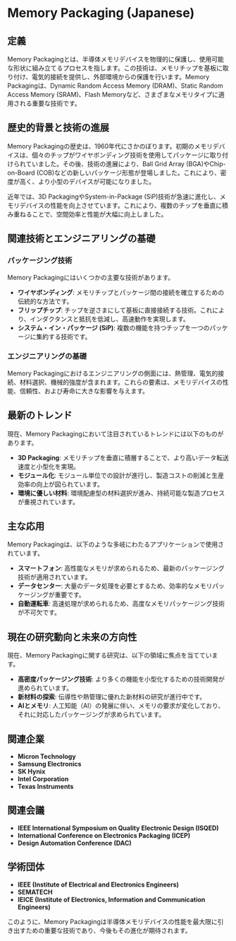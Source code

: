 # Memory Packaging (Japanese)

## 定義

Memory Packagingとは、半導体メモリデバイスを物理的に保護し、使用可能な形状に組み立てるプロセスを指します。この技術は、メモリチップを基板に取り付け、電気的接続を提供し、外部環境からの保護を行います。Memory Packagingは、Dynamic Random Access Memory (DRAM)、Static Random Access Memory (SRAM)、Flash Memoryなど、さまざまなメモリタイプに適用される重要な技術です。

## 歴史的背景と技術の進展

Memory Packagingの歴史は、1960年代にさかのぼります。初期のメモリデバイスは、個々のチップがワイヤボンディング技術を使用してパッケージに取り付けられていました。その後、技術の進展により、Ball Grid Array (BGA)やChip-on-Board (COB)などの新しいパッケージ形態が登場しました。これにより、密度が高く、より小型のデバイスが可能になりました。

近年では、3D PackagingやSystem-in-Package (SiP)技術が急速に進化し、メモリデバイスの性能を向上させています。これにより、複数のチップを垂直に積み重ねることで、空間効率と性能が大幅に向上しました。

## 関連技術とエンジニアリングの基礎

### パッケージング技術

Memory Packagingにはいくつかの主要な技術があります。

- **ワイヤボンディング**: メモリチップとパッケージ間の接続を確立するための伝統的な方法です。
- **フリップチップ**: チップを逆さまにして基板に直接接続する技術。これにより、インダクタンスと抵抗を低減し、高速動作を実現します。
- **システム・イン・パッケージ (SiP)**: 複数の機能を持つチップを一つのパッケージに集約する技術です。

### エンジニアリングの基礎

Memory Packagingにおけるエンジニアリングの側面には、熱管理、電気的接続、材料選択、機械的強度が含まれます。これらの要素は、メモリデバイスの性能、信頼性、および寿命に大きな影響を与えます。

## 最新のトレンド

現在、Memory Packagingにおいて注目されているトレンドには以下のものがあります。

- **3D Packaging**: メモリチップを垂直に積層することで、より高いデータ転送速度と小型化を実現。
- **モジュール化**: モジュール単位での設計が進行し、製造コストの削減と生産効率の向上が図られています。
- **環境に優しい材料**: 環境配慮型の材料選択が進み、持続可能な製造プロセスが重視されています。

## 主な応用

Memory Packagingは、以下のような多岐にわたるアプリケーションで使用されています。

- **スマートフォン**: 高性能なメモリが求められるため、最新のパッケージング技術が適用されています。
- **データセンター**: 大量のデータ処理を必要とするため、効率的なメモリパッケージングが重要です。
- **自動運転車**: 高速処理が求められるため、高度なメモリパッケージング技術が不可欠です。

## 現在の研究動向と未来の方向性

現在、Memory Packagingに関する研究は、以下の領域に焦点を当てています。

- **高密度パッケージング技術**: より多くの機能を小型化するための技術開発が進められています。
- **新材料の探索**: 伝導性や熱管理に優れた新材料の研究が進行中です。
- **AIとメモリ**: 人工知能（AI）の発展に伴い、メモリの要求が変化しており、それに対応したパッケージングが求められています。

## 関連企業

- **Micron Technology**
- **Samsung Electronics**
- **SK Hynix**
- **Intel Corporation**
- **Texas Instruments**

## 関連会議

- **IEEE International Symposium on Quality Electronic Design (ISQED)**
- **International Conference on Electronics Packaging (ICEP)**
- **Design Automation Conference (DAC)**

## 学術団体

- **IEEE (Institute of Electrical and Electronics Engineers)**
- **SEMATECH**
- **IEICE (Institute of Electronics, Information and Communication Engineers)**

このように、Memory Packagingは半導体メモリデバイスの性能を最大限に引き出すための重要な技術であり、今後もその進化が期待されます。
